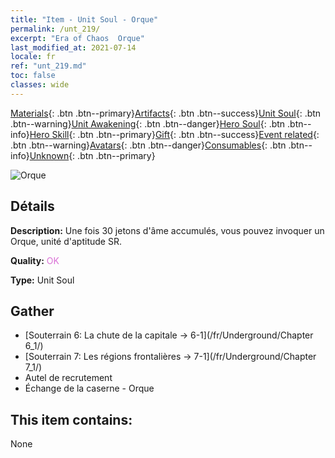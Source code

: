 ```yaml
---
title: "Item - Unit Soul - Orque"
permalink: /unt_219/
excerpt: "Era of Chaos  Orque"
last_modified_at: 2021-07-14
locale: fr
ref: "unt_219.md"
toc: false
classes: wide
---
```

 [Materials](/ItemsFR/){: .btn .btn--primary}[Artifacts](/ItemsFR/Artifacts/){: .btn .btn--success}[Unit Soul](/ItemsFR/UnitSoul/){: .btn .btn--warning}[Unit Awakening](/ItemsFR/UnitAwakening/){: .btn .btn--danger}[Hero Soul](/ItemsFR/HeroSoul/){: .btn .btn--info}[Hero Skill](/ItemsFR/HeroSkill/){: .btn .btn--primary}[Gift](/ItemsFR/Gift/){: .btn .btn--success}[Event related](/ItemsFR/Events/){: .btn .btn--warning}[Avatars](/ItemsFR/Avatars/){: .btn .btn--danger}[Consumables](/ItemsFR/Consumables/){: .btn .btn--info}[Unknown](/ItemsFR/Unknown/){: .btn .btn--primary}

 ![Orque](/images/u/ti_shourentoufushou.jpg)

## Détails
 **Description:** Une fois 30 jetons d'âme accumulés, vous pouvez invoquer un Orque, unité d'aptitude SR.

 **Quality:** <span style="color: #DA70D6">OK</span>

 **Type:** Unit Soul

## Gather

*    [Souterrain 6: La chute de la capitale -> 6-1](/fr/Underground/Chapter 6_1/) 
*    [Souterrain 7: Les régions frontalières -> 7-1](/fr/Underground/Chapter 7_1/) 
*    Autel de recrutement 
*    Échange de la caserne - Orque 

## This item contains:

  None

